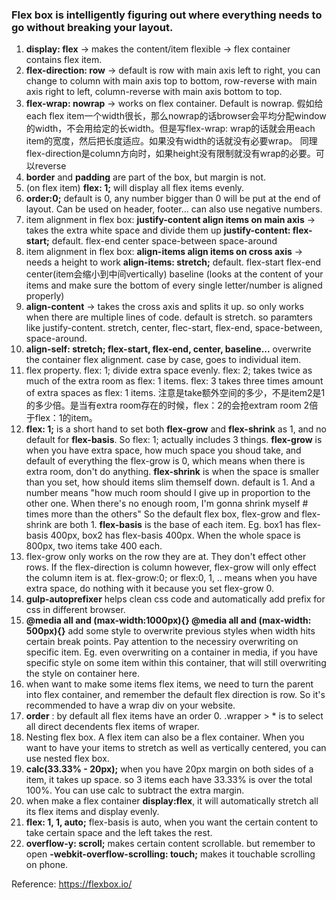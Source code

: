 ### Flex box is intelligently figuring out where everything needs to go without breaking your layout.
1. **display: flex** -> makes the content/item flexible -> flex container contains flex item.
2. **flex-direction: row** -> default is row with main axis left to right, you can change to column with main axis top to bottom, row-reverse with main axis right to left, column-reverse with main axis bottom to top.
3. **flex-wrap: nowrap** -> works on flex container. Default is nowrap. 假如给each flex item一个width很长，那么nowrap的话browser会平均分配window的width，不会用给定的长width。但是写flex-wrap: wrap的话就会用each item的宽度，然后把长度适应。如果没有width的话就没有必要wrap。 同理flex-direction是column方向时，如果height没有限制就没有wrap的必要。可以reverse
4. **border** and **padding** are part of the box, but margin is not.
5. (on flex item) **flex: 1;** will display all flex items evenly.
6. **order:0;** default is 0, any number bigger than 0 will be put at the end of layout. Can be used on header, footer... can also use negative numbers.
7. item alignment in flex box: **justify-content align items on main axis** -> takes the extra white space and divide them up
**justify-content: flex-start;** default. flex-end center space-between space-around
8. item alignment in flex box: **align-items align items on cross axis** -> needs a height to work
**align-items: stretch;** default. flex-start flex-end center(item会缩小到中间vertically) baseline (looks at the content of your items and make sure the bottom of every single letter/number is aligned properly)
9. **align-content** -> takes the cross axis and splits it up. so only works when there are multiple lines of code. default is stretch. so paramters like justify-content. stretch, center, flec-start, flex-end, space-between, space-around.
10. **align-self: stretch; flex-start, flex-end, center, baseline...** overwrite the container flex alignment. case by case, goes to individual item.
11. flex property. flex: 1; divide extra space evenly. flex: 2; takes twice as much of the extra room as flex: 1 items. flex: 3 takes three times amount of extra spaces as flex: 1 items. 注意是take额外空间的多少，不是item2是1的多少倍。是当有extra room存在的时候，flex：2的会抢extram room 2倍于flex：1的item。
12. **flex: 1;** is a short hand to set both **flex-grow** and **flex-shrink** as 1, and no default for **flex-basis**. So flex: 1; actually includes 3 things.
**flex-grow** is when you have extra space, how much space you shoud take, and default of everything the flex-grow is 0, which means when there is extra room, don't do anything.
**flex-shrink** is when the space is smaller than you set, how should items slim themself down. default is 1. And a number means "how much room should I give up in proportion to the other one. When there's no enough room, I'm gonna shrink myself # times more than the others"
So the default flex box, flex-grow and flex-shrink are both 1.
**flex-basis** is the base of each item. Eg. box1 has flex-basis 400px, box2 has flex-basis 400px. When the whole space is 800px, two items take 400 each. 
13. flex-grow only works on the row they are at. They don't effect other rows. If the flex-direction is column however, flex-grow will only effect the column item is at. flex-grow:0; or flex:0, 1, .. means when you have extra space, do nothing with it because you set flex-grow 0.
14. **gulp-autoprefixer** helps clean css code and automatically add prefix for css in different browser.
15. **@media all and (max-width:1000px){} @media all and (max-width: 500px){}** add some style to overwrite previous styles when width hits certain break points. Pay attention to the necessiry overwriting on specific item. Eg. even overwriting on a container in media, if you have specific style on some item within this container, that will still overwriting the style on container here.
16. when want to make some items flex items, we need to turn the parent into flex container, and remember the default flex direction is row. So it's recommended to have a wrap div on your website.
17. **order** : by default all flex items have an order 0. .wrapper > * is to select all direct decendents flex items of wraper.
18. Nesting flex box. A flex item can also be a flex container. When you want to have your items to stretch as well as vertically centered, you can use nested flex box.
19. **calc(33.33% - 20px);** when you have 20px margin on both sides of a item, it takes up space. so 3 items each have 33.33% is over the total 100%. You can use calc to subtract the extra margin.
20. when make a flex container **display:flex**, it will automatically stretch all its flex items and display evenly.
21. **flex: 1, 1, auto;** flex-basis is auto, when you want the certain content to take certain space and the left takes the rest.
22. **overflow-y: scroll;** makes certain content scrollable. but remember to open **-webkit-overflow-scrolling: touch;** makes it touchable scrolling on phone.

Reference: https://flexbox.io/
